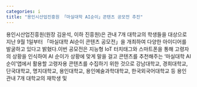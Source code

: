 ```yaml
---
categories: i
title: "용인시산업진흥원 「마실대학 AI순이」콘텐츠 공모전 추진"
---
```

용인시산업진흥원(원장 김윤석, 이하 진흥원)은 관내 7개 대학교의 학생들을 대상으로 지난 9월 1일부터 「마실대학 AI순이 콘텐츠 공모전」을 개최하여 다양한 아이디어를 발굴하고 있다고 밝혔다.이번 공모전은 지능형 IoT 터치태그와 스마트폰을 통해 고령자의 상황을 인식하여 AI 순이가 상황에 맞게 말을 걸고 콘텐츠를 추천해주는 ‘마실대학 AI순이’앱에서 활용할 고령자용 콘텐츠를 수집하기 위한 것으로 강남대학교, 경희대학교, 단국대학교, 명지대학교, 용인대학교, 용인예술과학대학교, 한국외국어대학교 등 용인 관내 7개 대학교의 재학생 및